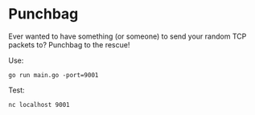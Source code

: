 # Punchbag

Ever wanted to have something (or someone) to send your random TCP packets to? Punchbag to the rescue!

Use:

```
go run main.go -port=9001
```

Test:

```
nc localhost 9001
```
